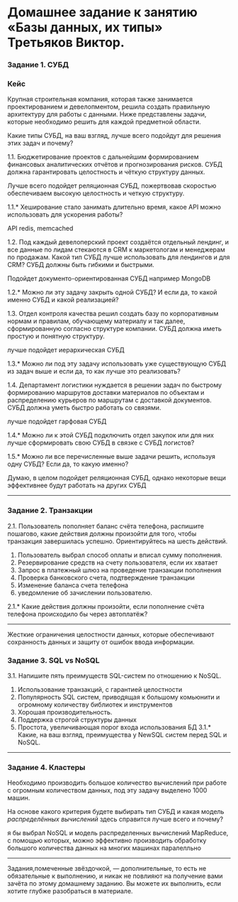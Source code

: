 # Домашнее задание к занятию «Базы данных, их типы» Третьяков Виктор.

### Задание 1. СУБД

### Кейс
Крупная строительная компания, которая также занимается проектированием и девелопментом, решила создать 
правильную архитектуру для работы с данными. Ниже представлены задачи, которые необходимо решить для
каждой предметной области. 

Какие типы СУБД, на ваш взгляд, лучше всего подойдут для решения этих задач и почему? 
 
1.1. Бюджетирование проектов с дальнейшим формированием финансовых аналитических отчётов и прогнозирования рисков.
СУБД должна гарантировать целостность и чёткую структуру данных.

Лучше всего подойдет реляционная СУБД, пожертвовав скоростью обеспечиваем высокую целостность и четкую структуру.

1.1.* Хеширование стало занимать длительно время, какое API можно использовать для ускорения работы? 

API redis, memcached

1.2. Под каждый девелоперский проект создаётся отдельный лендинг, и все данные по лидам стекаются в CRM к 
маркетологам и менеджерам по продажам. Какой тип СУБД лучше использовать для лендингов и для CRM? 
СУБД должны быть гибкими и быстрыми.

Подойдет документо-ориентированная СУБД например MongoDB

1.2.* Можно ли эту задачу закрыть одной СУБД? И если да, то какой именно СУБД и какой реализацией?

1.3. Отдел контроля качества решил создать базу по корпоративным нормам и правилам, обучающему материалу 
и так далее, сформированную согласно структуре компании. СУБД должна иметь простую и понятную структуру.

лучше подойдет иерархическая СУБД

1.3.* Можно ли под эту задачу использовать уже существующую СУБД из задач выше и если да, то как лучше это 
реализовать?

1.4. Департамент логистики нуждается в решении задач по быстрому формированию маршрутов доставки материалов 
по объектам и распределению курьеров по маршрутам с доставкой документов. СУБД должна уметь быстро работать
со связями.

лучше подойдет гарфовая СУБД

1.4.* Можно ли к этой СУБД подключить отдел закупок или для них лучше сформировать свою СУБД в связке с СУБД 
логистов?

1.5.* Можно ли все перечисленные выше задачи решить, используя одну СУБД? Если да, то какую именно?

Думаю, в целом подойдет реляционная СУБД, однако некоторые вещи эффективнее будут работать на других СУБД

---

### Задание 2. Транзакции

2.1. Пользователь пополняет баланс счёта телефона, распишите пошагово, какие действия должны произойти для того, чтобы 
транзакция завершилась успешно. Ориентируйтесь на шесть действий.

1. Пользователь выбрал способ оплаты и вписал сумму пополнения.
2. Резервирование средств на счету пользователя, если их хватает
3. Запрос в платежный шлюз на проведение транзакции пополнения
4. Проверка банковского счета, подтверждение транзакции
5. Изменение баланса счета телефона
6. уведомление об зачислении пользователю.

2.1.* Какие действия должны произойти, если пополнение счёта телефона происходило бы через автоплатёж?



---
Жесткие ограничения целостности данных, которые обеспечивают сохранность данных и защиту от ошибок ввода информации.
### Задание 3. SQL vs NoSQL

3.1. Напишите пять преимуществ SQL-систем по отношению к NoSQL. 

1. Использование транзакций, с гарантией целостности
2. Популярность SQL систем, приводящая к большому комьюнити и огромному количеству библиотек и инструментов
3. Хорошая производительность.
4. Поддержка строгой структуры данных
5. Простота, увеличивающая порог входа использования БД
3.1.* Какие, на ваш взгляд, преимущества у NewSQL систем перед SQL и NoSQL.

---

### Задание 4. Кластеры

Необходимо производить большое количество вычислений при работе с огромным количеством данных, под эту задачу 
выделено 1000 машин. 

На основе какого критерия будете выбирать тип СУБД и какая модель *распределённых вычислений* 
здесь справится лучше всего и почему?

я бы выбрал NoSQL и модель распределенных вычислений MapReduce, с помощью которых, можно эффективно производить обработку большого количества данных на многих машинах паралелльно


---

Задания,помеченные звёздочкой, — дополнительные, то есть не обязательные к выполнению, и никак не повлияют на получение вами зачёта по этому домашнему заданию. Вы можете их выполнить, если хотите глубже разобраться в материале.
